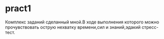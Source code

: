 # pract1
Комплекс заданий сделанный мной.В ходе выполнения которого можно прочувствовать острую нехватку времени,сил и знаний,эдакий стресс-тест.
